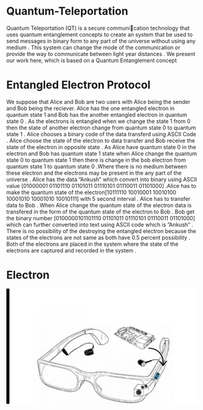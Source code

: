 # Quantum-Teleportation

Quantum Teleportation (QT) is a secure communication technology that uses quantum entanglement concepts to
create an system that be used to send messages in binary form to
any part of the universe without using any medium . This system
can change the mode of the communication or provide the way
to communicate between light year distances . We present our
work here, which is based on a Quantum Entanglement concept


# Entangled Electron Protocol

We suppose that Alice and Bob are two users with Alice
being the sender and Bob being the reciever. Alice has the one
entangled electron in quantum state 1 and Bob has the another
entangled electron in quantum state 0 . As the electrons is
entangled when we change the state 1 from 0 then the state
of another electron change from quantum state 0 to quantum
state 1 . Alice chooses a binary code of the data transferd
using ASCII Code . Alice choose the state of the electron
to data transfer and Bob receive the state of the electron in
opposite state . As Alice have quantum state 0 in the electron
and Bob has quantum state 1 state when Alice change the
quantum state 0 to quantum state 1 then there is change in the
bob electron from quantum state 1 to quantum state 0 .Where
there is no medium between these electron and the electrons
may be present in the any part of the universe . Alice has
the data ”Ankush” which convert into binary using ASCII
value [01000001 01101110 01101011 01110101 01110011
01101000] .Alice has to make the quantum state of the
electron[10111110 10010001 10010100 10001010 10001010
10010111] with 5 second interval . Alice has to transfer
data to Bob . When Alice change the quantum state of the
electron data is transfered in the form of the quantum state of
the electron to Bob . Bob get the binary number [0100000101101110 01101011 01110101 01110011 01101000] which
can further converted into text using ASCII code which is
”Ankush” . There is no possibility of the destroying the
entangled electron because the states of the electrons are
not same as both have 0.5 percent possibility . Both of the
electrons are placed in the system where the state of the
electrons are captured and recorded in the system .

# Electron

<a href="" target="_blank"> <img src=https://github.com/AnkushVerma000/Smart-Blind-Glasses/blob/main/Smart-Glasses-main/Smart-Glasses-main/model%20image.jpeg> </a>


